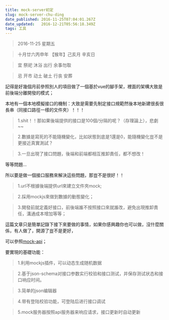 ```yaml
---
title: mock-server初定
slug: mock-server-chu-ding
date_published: 2016-11-25T07:04:01.267Z
date_updated:   2016-12-21T05:56:18.349Z
tags: 工具
---
```


> 2016-11-25 星期五

> 十月廿六丙申年 【猴年】己亥月 辛亥日 

> 宜 祭祀 沐浴 出行 余事勿取

> 忌 开市 动土 破土 行丧 安葬

記得是好幾個月前參照別人的項目做了一個基於vue的腳手架，裡面的架構大致是前後端分離開發的模式；

本地有一個本地模擬接口的機制：大致是需要先制定接口規範然後本地新建很長很長串（同接口路徑一樣的文件夾）！！！

> 1.shit！！那如果後端提供的接口是100個/分隔的呢？（存理論上），悲劇~~

> 2.數據是寫死的不能隨機變化，比如狀態到底是1還是0，能隨機變化豈不是更接近真實測試？

> 3.一旦出現了接口問題，後端和前端都相互推卸責任，都不想改！

等等問題...

所以要是做一個接口服務來解決這些問題，那豈不是很好！！

> 1.url不根據後端提供url來建立文件夾mock;

> 2.採用mockjs來做到數據的動態變化；

> 3.開發前就定義好接口，前後端誰不按照接口來就誰改，避免出現推卸責任，溝通成本增加等等；

這篇文章只是簡單記錄下接下來要做的事情，如果你感興趣你也可以做，沒什麼關係，有人做了，開源了豈不是更好，

可以參照[mock-api](https://github.com/liubiao0810/api-mock)；

要實現的基礎功能：
> 1.利用mockjs插件，可以动态生成随机数据

> 2.基于json-schema对接口参数实行校验和接口测试，并保存测试状态和接口响应时间。

> 3.简单的json编辑器

> 4.带有登陆校验功能，可登陆后进行接口调试

> 5.mock服务器按照api服务器来响应请求，接口更新时自动更新


